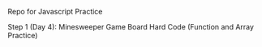 Repo for Javascript Practice

Step 1 (Day 4): Minesweeper Game Board Hard Code (Function and Array Practice)
